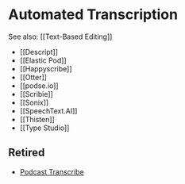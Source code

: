 # Automated Transcription
See also: [[Text-Based Editing]]

* [[Descript]]
* [[Elastic Pod]]
* [[Happyscribe]]
* [[Otter]]
* [[podse.io]]
* [[Scribie]]
* [[Sonix]]
* [[SpeechText.AI]]
* [[Thisten]]
* [[Type Studio]]

## Retired
* [Podcast Transcribe](https://podcasttranscribe.com/)
